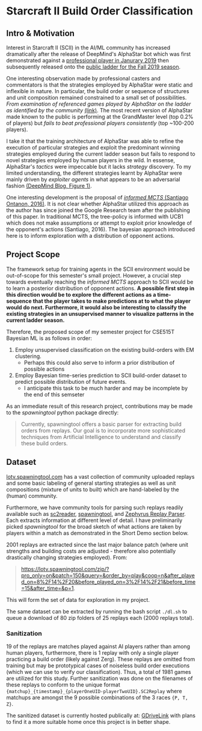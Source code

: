 # Starcraft II Build Order Classification

## Intro & Motivation

Interest in Starcraft II (SCII) in the AI/ML community has increased dramatically after the release of DeepMind's AlphaStar bot which was first demonstrated against a [professional player in Janurary 2019](https://deepmind.com/blog/article/alphastar-mastering-real-time-strategy-game-starcraft-ii) then subsequently released onto the [public ladder for the Fall 2019 season](https://news.blizzard.com/en-us/starcraft2/22933138/deepmind-research-on-ladder).

One interesting observation made by professional casters and commentators is that the strategies employed by AlphaStar were static and inflexible in nature. In particular, the build order or sequence of structures and unit composition remained constrained to a small set of possibilities. *From examination of referenced games played by AlphaStar on the ladder as identified by the community* [(link)](https://www.reddit.com/r/MachineLearning/comments/d13yex/r_deepmind_starcraft_2_update_alphastar_is/). The most recent version of AlphaStar made known to the public is performing at the GrandMaster level (top 0.2% of players) but *fails to beat professional players consistently* (top \~100-200 players).

I take it that the training architecture of AlphaStar was able to refine the execution of particular strategies and exploit the predominant winning strategies employed during the current ladder season but fails to respond to novel strategies employed by human players in the wild. In essense, AlphaStar's *tactics* were impeccable but it lacks *strategy* discovery. To my limited understanding, the different strategies learnt by AlphaStar were mainly driven by *exploiter agents* in what appears to be an adversarial fashion [(DeepMind Blog, Figure 1)](https://deepmind.com/blog/article/AlphaStar-Grandmaster-level-in-StarCraft-II-using-multi-agent-reinforcement-learning).

One interesting development is the proposal of [*informed MCTS* (Santiago Ontanon, 2016)](https://ieeexplore.ieee.org/document/7860394). It is not clear whether AlphaStar utilized this approach as the author has since joined the Google Research team after the publishing of this paper. In traditional MCTS, the tree-policy is informed with UCB1 which does not make assumptions or attempt to exploit prior knowledge of the opponent's actions (Santiago, 2016). The bayesian approach introduced here is to inform exploration with a distribution of opponent actions.

## Project Scope

The framework setup for training agents in the SCII environment would be out-of-scope for this semester's small project. However, a crucial step towards eventually reaching the *informed MCTS* approach to SCII would be to learn a posterior distribution of opponent actions. **A possible first step in this direction would be to explore the different actions as a time-sequence that the player takes to make predictions at to what the player would do next. Furthermore, it would also be interesting to classify the existing strategies in an unsupervised manner to visualize patterns in the current ladder season.**

Therefore, the proposed scope of my semester project for CSE515T Bayesian ML is as follows in order:
1. Employ unsupervised classification on the existing build-orders with EM clustering.
    - Perhaps this could also serve to inform a prior distribution of possible actions
2. Employ Bayesian time-series prediction to SCII build-order dataset to predict possible distribution of future events.
    - I anticipate this task to be much harder and may be incomplete by the end of this semseter
    
As an immediate result of this research project, contributions may be made to the *spawningtool* python package directly:
> Currently, spawningtool offers a basic parser for extracting build orders from replays. Our goal is to incorporate more sophisticated techniques from Artificial Intelligence to understand and classify these build orders.

## Dataset

[lotv.spawningtool.com](lotv.spawningtool.com) has a vast collection of community uploaded replays and some basic labeling of general starting strategies as well as unit compositions (mixture of units to built) which are hand-labeled by the (human) community.

Furthermore, we have community tools for parsing such replays readily available such as [sc2reader](https://pypi.org/project/sc2reader/), [spawningtool](https://pypi.org/project/spawningtool/), and [Zephyrus Replay Parser](https://github.com/ZephyrBlu/zephyrus-sc2-parser). Each extracts information at different level of detail. I have preliminarily picked *spawningtool* for the broad sketch of what actions are taken by players within a match as demonstrated in the Short Demo section below.

2001 replays are extracted since the last major balance patch (where unit strengths and building costs are adjusted - therefore also potentially drastically changing strategies employed). From:
> https://lotv.spawningtool.com/zip/?pro_only=on&patch=150&query=&order_by=play&coop=n&after_played_on=8%2F14%2F20&before_played_on=3%2F14%2F21&before_time=15&after_time=&p=1.

This will form the set of data for exploration in my project.

The same dataset can be extracted by running the bash script `./dl.sh` to queue a download of 80 zip folders of 25 replays each (2000 replays total).

### Sanitization

19 of the replays are matches played against AI players rather than among human players, furthermore, there is 1 replay with only a single player practicing a build order (likely against Zerg). These replays are omitted from training but may be prototypical cases of noiseless build order executions (which we can use to verify our classification). Thus, a total of 1981 games are utilized for this study. Further sanitization was done on the filenames of these replays to conform to the unique format `{matchup}_{timestamp}_{playerOneUID-playerTwoUID}.SC2Replay` where matchups are amongst the 9 possible combinations of the 3 races `{P, T, Z}`.

The sanitized dataset is currently hosted publically at: [GDriveLink](https://drive.google.com/file/d/1x9dl1W6j4HRwdGaar-KQnLNYN8OHt7ct/view?usp=sharing) with plans to find it a more suitable home once this project is in better shape.